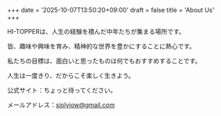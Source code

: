 +++
date = '2025-10-07T13:50:20+09:00'
draft = false
title = 'About Us'
+++



HI-TOPPERは、人生の経験を積んだ中年たちが集まる場所です。



皆、趣味や興味を育み、精神的な世界を豊かにすることに熱心です。



私たちの目標は、面白いと思ったものは何でもおすすめすることです。



人生は一度きり、だからこそ楽しく生きよう。



公式サイト：ちょっと待ってください。

メールアドレス：siolyjow@gmail.com

